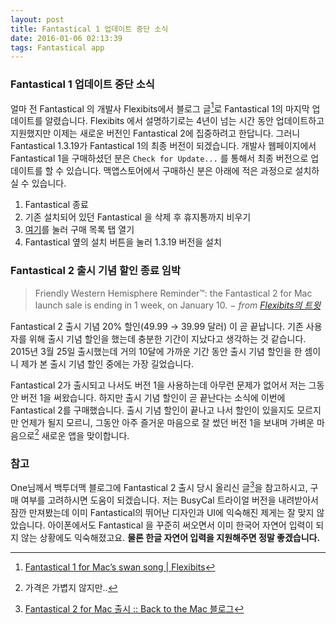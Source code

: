 ```yaml
---
layout: post
title: Fantastical 1 업데이트 중단 소식
date: 2016-01-06 02:13:39
tags: Fantastical app
---
```

### Fantastical 1 업데이트 중단 소식

얼마 전 Fantastical 의 개발사 Flexibits에서 블로그 글[^1]로 Fantastical 1의 마지막 업데이트를 알렸습니다. Flexibits 에서 설명하기로는 4년이 넘는 시간 동안 업데이트하고 지원했지만 이제는 새로운 버전인 Fantastical 2에 집중하려고 한답니다. 그러니 Fantastical 1.3.19가 Fantastical 1의 최종 버전이 되겠습니다. 개발사 웹페이지에서 Fantastical 1을 구매하셨던 분은 `Check for Update...` 를 통해서 최종 버전으로 업데이트를 할 수 있습니다. 맥앱스토어에서 구매하신 분은 아래에 적은 과정으로 설치하실 수 있습니다.

1. Fantastical 종료
2. 기존 설치되어 있던 Fantastical 을 삭제 후 휴지통까지 비우기
3. [여기](macappstore://showPurchasesPage?scan=true)를 눌러 구매 목록 탭 열기
4. Fantastical 옆의 설치 버튼을 눌러 1.3.19 버전을 설치

### Fantastical 2 출시 기념 할인 종료 임박

> Friendly Western Hemisphere Reminder™: the Fantastical 2 for Mac launch sale is ending in 1 week, on January 10. *− from [Flexibits의 트윗](https://twitter.com/flexibits/status/684083081532149760)*

Fantastical 2 출시 기념 20% 할인(49.99 → 39.99 달러) 이 곧 끝납니다. 기존 사용자를 위해 출시 기념 할인을 했는데 충분한 기간이 지났다고 생각하는 것 같습니다. 2015년 3월 25일 출시했는데 거의 10달에 가까운 기간 동안 출시 기념 할인을 한 셈이니 제가 본 출시 기념 할인 중에는 가장 길었습니다.

Fantastical 2가 출시되고 나서도 버전 1을 사용하는데 아무런 문제가 없어서 저는 그동안 버전 1을 써왔습니다. 하지만 출시 기념 할인이 곧 끝난다는 소식에 이번에 Fantastical 2를 구매했습니다. 출시 기념 할인이 끝나고 나서 할인이 있을지도 모르지만 언제가 될지 모르니, 그동안 아주 즐거운 마음으로 잘 썼던 버전 1을 보내며 가벼운 마음으로[^2] 새로운 앱을 맞이합니다.

### 참고

One님께서 백투더맥 블로그에 Fantastical 2 출시 당시 올리신 글[^3]을 참고하시고, 구매 여부를 고려하시면 도움이 되겠습니다. 저는 BusyCal 트라이얼 버전을 내려받아서 잠깐 만져봤는데 이미 Fantastical의 뛰어난 디자인과 UI에 익숙해진 제게는 잘 맞지 않았습니다. 아이폰에서도 Fantastical 을 꾸준히 써오면서 이미 한국어 자연어 입력이 되지 않는 상황에도 익숙해졌고요. **물론 한글 자연어 입력을 지원해주면 정말 좋겠습니다.**

[^1]: [Fantastical 1 for Mac’s swan song | Flexibits](https://t.co/IOCFZzByZ7)

[^2]: 가격은 가볍지 않지만..

[^3]: [Fantastical 2 for Mac 출시 :: Back to the Mac 블로그](http://macnews.tistory.com/3210 "Fantastical 2 for Mac 출시 :: Back to the Mac 블로그")
